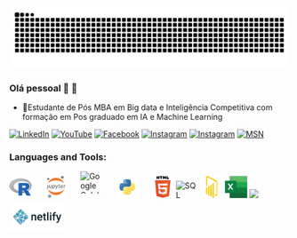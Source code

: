 ![Snake animation](https://github.com/ppelino/ppelino/blob/output/github-contribution-grid-snake.svg)


### Olá pessoal 👋 👋

- 🌱Estudante de Pós MBA em Big data e Inteligência Competitiva com formação em Pos graduado em IA e Machine Learning

[![LinkedIn](https://img.shields.io/badge/LinkedIn-Profile-blue?style=flat-square&logo=linkedin)](https://www.linkedin.com/in/estudantep%C3%B3smbabigdataintelig%C3%AAnciacompetitivaengenheirodacomputacaoeposgraduadoiamarchinelearning/)
[![YouTube](https://img.shields.io/badge/YouTube-Subscribe-red?style=flat&logo=youtube)](https://www.youtube.com/channel/UCLizQpstB13MzVTq6Cc4AUg)
[![Facebook](https://img.shields.io/badge/Facebook-Profile-blue?style=flat&logo=facebook)](https://web.facebook.com/profile.php?id=100004339180568)
[![Instagram](https://img.shields.io/badge/Instagram-%40edsongbraz-%23E4405F?style=flat&logo=instagram)](https://www.instagram.com/edsongbraz)
[![Instagram](https://img.shields.io/badge/Instagram-%40engestedsonbraz-orange)](https://www.instagram.com/engestedsonbraz/)
[![MSN](https://img.shields.io/badge/MSN-hotmail.com-%230072C6?style=flat&logo=microsoft)](mailto:ppelino@hotmail.com)

<h3 align="left">Languages and Tools:</h3>
<div>
    <img src="https://raw.githubusercontent.com/devicons/devicon/master/icons/r/r-original.svg" alt="R" width="40" height="40" style="display: inline-block; margin-right: 20px;"/>
    <img src="https://raw.githubusercontent.com/github/explore/main/topics/jupyter-notebook/jupyter-notebook.png" alt="Jupyter Notebook" width="40" height="40" style="display: inline-block; margin-right: 20px;"/>
    <img src="https://colab.research.google.com/img/colab_favicon_256px.png" alt="Google Colab" width="40" height="40" style="display: inline-block; margin-right: 20px;"/>
    <img src="https://raw.githubusercontent.com/github/explore/main/topics/python/python.png" alt="Python" width="40" height="40" style="display: inline-block; margin-right: 20px;"/>
    <img src="https://raw.githubusercontent.com/devicons/devicon/master/icons/html5/html5-original-wordmark.svg" alt="HTML" width="40" height="40" style="display: inline-block;"/>
    <img src="https://cdn.jsdelivr.net/gh/devicons/devicon/icons/mysql/mysql-original.svg" alt="SQL" width="40" height="40" style="display: inline-block;"/>
    <img src="https://github.com/ppelino/ppelino/blob/main/Microsoft-Power-BI-Logo_PNG2.png" alt="Power BI" width="40" height="40" />
    <img src="https://github.com/ppelino/ppelino/blob/main/excel-5963669_1280.png" alt="Excel" width="40" height="40" />
    <img src="https://portfolio-do-edsonbraz.netlify.app/" target="_blank"> <img src="netlify_logo_icon_169924.png" alt="Netlify Logo" width="100" />
   
</a>


  </div>
